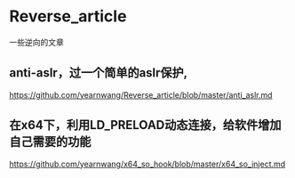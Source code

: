 # Reverse_article
一些逆向的文章

## anti-aslr，过一个简单的aslr保护,
<https://github.com/yearnwang/Reverse_article/blob/master/anti_aslr.md>

## 在x64下，利用LD_PRELOAD动态连接，给软件增加自己需要的功能
<https://github.com/yearnwang/x64_so_hook/blob/master/x64_so_inject.md>
